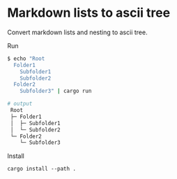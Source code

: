 # Markdown lists to ascii tree
Convert markdown lists and nesting to ascii tree. 

Run 
``` sh
$ echo "Root
  Folder1
    Subfolder1
    Subfolder2
  Folder2
    Subfolder3" | cargo run 

# output
 Root
 ├─ Folder1
 │  ├─ Subfolder1
 │  └─ Subfolder2
 └─ Folder2
    └─ Subfolder3
```

Install
```
cargo install --path .
```